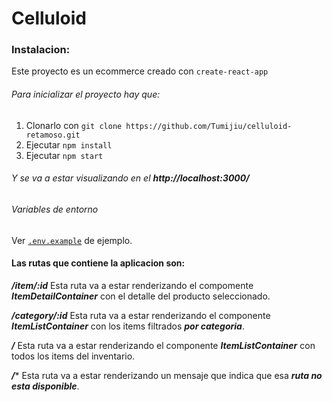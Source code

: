 # Celluloid

### Instalacion:

Este proyecto es un ecommerce creado con `create-react-app`
###### Para inicializar el proyecto hay que:

1) Clonarlo con `git clone https://github.com/Tumijiu/celluloid-retamoso.git`
2) Ejecutar `npm install`
3) Ejecutar `npm start`

###### Y se va a estar visualizando en el ***http://localhost:3000/***

###### Variables de entorno

Ver [`.env.example`](https://github.com/Tumijiu/celluloid-retamoso/blob/final/.env.example) de ejemplo.

#### Las rutas que contiene la aplicacion son:

***/item/:id***
Esta ruta va a estar renderizando el compomente ***ItemDetailContainer*** con el detalle del producto seleccionado.

***/category/:id***
Esta ruta va a estar renderizando el componente ***ItemListContainer*** con los items filtrados ***por categoria***.

***/***
Esta ruta va a estar renderizando el componente ***ItemListContainer*** con todos los items del inventario.

***/****
Esta ruta va a estar renderizando un mensaje que indica que esa ***ruta no esta disponible***.
